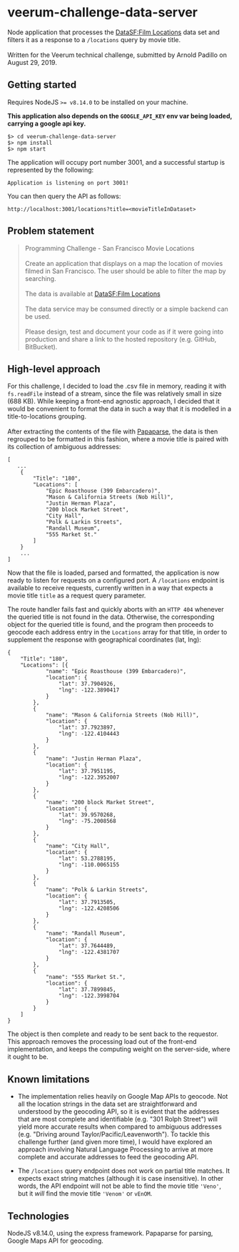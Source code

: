 # veerum-challenge-data-server
Node application that processes the [DataSF:Film Locations](https://data.sfgov.org/Culture-and-Recreation/Film-Locations-in-San-Francisco/yitu-d5am) data set and filters it as a response to a `/locations` query by movie title. <br><br> Written for the Veerum technical challenge, submitted by Arnold Padillo on August 29, 2019.

## Getting started
Requires NodeJS `>= v8.14.0` to be installed on your machine.

**This application also depends on the `GOOGLE_API_KEY` env var being loaded, carrying a google api key.**


```
$> cd veerum-challenge-data-server
$> npm install
$> npm start
```

The application will occupy port number 3001, and a successful startup is represented by the following:

```
Application is listening on port 3001!
```

You can then query the API as follows:

```
http://localhost:3001/locations?title=<movieTitleInDataset>
```

## Problem statement
> Programming Challenge - San Francisco Movie Locations <br><br>
> Create an application that displays on a map the location of movies filmed in San Francisco. The user should be able to filter the map by searching. <br><br> The data is available at [DataSF:Film Locations](https://data.sfgov.org/Culture-and-Recreation/Film-Locations-in-San-Francisco/yitu-d5am) <br><br> The data service may be consumed directly or a simple backend can be used. <br><br> Please design, test and document your code as if it were going into production and share a link to the hosted repository (e.g. GitHub, BitBucket).


## High-level approach
For this challenge, I decided to load the .csv file in memory, reading it with `fs.readFile` instead of a stream, since the file was relatively small in size (688 KB). While keeping a front-end agnostic approach, I decided that it would be convenient to format the data in such a way that it is modelled in a title-to-locations grouping. <br><br> After extracting the contents of the file with [Papaparse](https://www.papaparse.com/), the data is then regrouped to be formatted in this fashion, where a movie title is paired with its collection of ambiguous addresses:

```
[
   ...
	{
		"Title": "180",
		"Locations": [
			"Epic Roasthouse (399 Embarcadero)",
			"Mason & California Streets (Nob Hill)",
			"Justin Herman Plaza",
			"200 block Market Street",
			"City Hall",
			"Polk & Larkin Streets",
			"Randall Museum",
			"555 Market St."
		]
	}
	...
]	
```

Now that the file is loaded, parsed and formatted, the application is now ready to listen for requests on a configured port. A `/locations` endpoint is available to receive requests, currently written in a way that expects a movie title `title` as a request query parameter.

The route handler fails fast and quickly aborts with an `HTTP 404` whenever the queried title is not found in the data. Otherwise, the corresponding object for the queried title is found, and the program then proceeds to geocode each address entry in the `Locations` array for that title, in order to supplement the response with geographical coordinates (lat, lng):

```
{
	"Title": "180",
	"Locations": [{
			"name": "Epic Roasthouse (399 Embarcadero)",
			"location": {
				"lat": 37.7904926,
				"lng": -122.3890417
			}
		},
		{
			"name": "Mason & California Streets (Nob Hill)",
			"location": {
				"lat": 37.7923897,
				"lng": -122.4104443
			}
		},
		{
			"name": "Justin Herman Plaza",
			"location": {
				"lat": 37.7951195,
				"lng": -122.3952007
			}
		},
		{
			"name": "200 block Market Street",
			"location": {
				"lat": 39.9570268,
				"lng": -75.2008568
			}
		},
		{
			"name": "City Hall",
			"location": {
				"lat": 53.2788195,
				"lng": -110.0065155
			}
		},
		{
			"name": "Polk & Larkin Streets",
			"location": {
				"lat": 37.7913505,
				"lng": -122.4208506
			}
		},
		{
			"name": "Randall Museum",
			"location": {
				"lat": 37.7644489,
				"lng": -122.4381707
			}
		},
		{
			"name": "555 Market St.",
			"location": {
				"lat": 37.7899845,
				"lng": -122.3998704
			}
		}
	]
}

```

The object is then complete and ready to be sent back to the requestor. This approach removes the processing load out of the front-end implementation, and keeps the computing weight on the server-side, where it ought to be.


## Known limitations
* The implementation relies heavily on Google Map APIs to geocode. Not all the location strings in the data set are straightforward and understood by the geocoding API, so it is evident that the addresses that are most complete and identifiable (e.g. "301 Rolph Street") will yield more accurate results when compared to ambiguous addresses (e.g. "Driving around Taylor/Pacific/Leavenworth"). To tackle this challenge further (and given more time), I would have explored an approach involving Natural Language Processing to arrive at more complete and accurate addresses to feed the geocoding API.

* The `/locations` query endpoint does not work on partial title matches. It expects exact string matches (although it is case insensitive). In other words, the API endpoint will not be able to find the movie title `'Veno'`, but it _will_ find the movie title `'Venom'` or `vEnOM`.



## Technologies
NodeJS v8.14.0, using the express framework. Papaparse for parsing, Google Maps API for geocoding.







